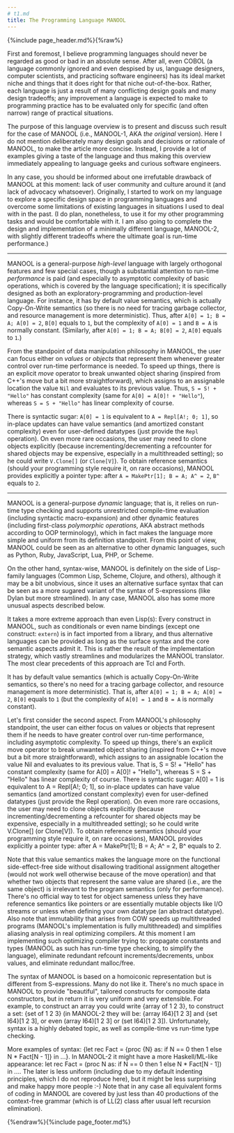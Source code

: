 ```yaml
---
# t1.md
title: The Programming Language MANOOL
---
```


{%include page_header.md%}{%raw%}


First and foremost, I believe programming languages should never be regarded as good or bad in an absolute sense. After all, even COBOL (a language commonly
ignored and even despised by us, language designers, computer scientists, and practicing software engineers) has its ideal market niche and things that it does
right for that niche out-of-the-box. Rather, each language is just a result of many conflicting design goals and many design tradeoffs; any improvement a
language is expected to make to programming practice has to be evaluated only for specific (and often narrow) range of practical situations.

The purpose of this language overview is to present and discuss such result for the case of MANOOL (i.e., MANOOL-1, AKA _the original_ version). Here I do not
mention deliberately many design goals and decisions or rationale of MANOOL, to make the article more concise. Instead, I provide a lot of examples giving a
taste of the language and thus making this overview immediately appealing to language geeks and curious software engineers.

In any case, you should be informed about one irrefutable drawback of MANOOL at this moment: lack of user community and culture around it (and lack of advocacy
whatsoever). Originally, I started to work on my language to explore a specific design space in programming languages and overcome some limitations of existing
languages in situations I used to deal with in the past. (I do plan, nonetheless, to use it for my other programming tasks and would be comfortable with it. I
am also going to complete the design and implementation of a minimally different language, MANOOL-2, with slightly different tradeoffs where the ultimate goal
is run-time performance.)

---

MANOOL is a general-purpose *high-level* language with largely orthogonal features and few special cases, though a substantial attention to run-time
*performance* is paid (and especially to asymptotic complexity of basic operations, which is covered by the language specification); it is specifically designed
as both an exploratory-programming and production-level language. For instance, it has by default value semantics, which is actually Copy-On-Write semantics (so
there is no need for tracing garbage collector, and resource management is more deterministic). Thus, after `A[0] = 1; B = A; A[0] = 2`, `B[0]` equals to `1`,
but the complexity of `A[0] = 1` and `B = A` is normally constant. (Similarly, after `A[0] = 1; B = A; B[0] = 2`, `A[0]` equals to `1`.)

From the standpoint of data manipulation philosophy in MANOOL, the user can focus either on _values_ or _objects_ that represent them whenever greater control
over run-time performance is needed. To speed up things, there is an explicit _move_ operator to break unwanted object sharing (inspired from C++'s move but a
bit more straightforward), which assigns to an assignable location the value `Nil` and evaluates to its previous value. Thus, `S = S! + "Hello"` has constant
complexity (same for `A[0] = A[0]! + "Hello"`), whereas `S = S + "Hello"` has linear complexity of course.

There is syntactic sugar: `A[0] = 1` is equivalent to `A = Repl[A!; 0; 1]`, so in-place updates can have value semantics (and amortized constant complexity)
even for user-defined datatypes (just provide the `Repl` operation). On even more rare occasions, the user may need to clone objects explicitly (because
incrementing/decrementing a refcounter for shared objects may be expensive, especially in a multithreaded setting); so he could write `V.Clone[]` (or
`Clone[V]`). To obtain reference semantics (should your programming style require it, on rare occasions), MANOOL provides explicitly a pointer type: after `A =
MakePtr[1]; B = A; A^ = 2`, `B^` equals to `2`.

---

MANOOL is a general-purpose *dynamic* language; that is, it relies on run-time type checking and supports unrestricted compile-time evaluation (including
syntactic macro-expansion) and other dynamic features (including first-class _polymorphic operations_, AKA abstract methods according to OOP terminology), which
in fact makes the language more simple and uniform from its definition standpoint. From this point of view, MANOOL could be seen as an alternative to other
dynamic languages, such as Python, Ruby, JavaScript, Lua, PHP, or Scheme.

On the other hand, syntax-wise, MANOOL is definitely on the side of Lisp-family languages (Common Lisp, Scheme, Clojure, and others), although it may be a bit
unobvious, since it uses an alternative surface syntax that can be seen as a more sugared variant of the syntax of S-expressions (like Dylan but more
streamlined). In any case, MANOOL also has some more unusual aspects described below.

It takes a more extreme approach than even Lisp(s): Every construct in MANOOL, such as conditionals or even name bindings (except one construct: `extern`) is in
fact imported from a library, and thus alternative languages can be provided as long as the surface syntax and the core semantic aspects admit it. This is
rather the result of the implementation strategy, which vastly streamlines and modularizes the MANOOL translator. The most clear precedents of this approach are
Tcl and Forth.

It has by default value semantics (which is actually Copy-On-Write semantics, so there's no need for a tracing garbage collector, and resource management is
more deterministic). That is, after `A[0] = 1; B = A; A[0] = 2`, `B[0]` equals to `1` (but the complexity of `A[0] = 1` and `B = A` is normally constant).

Let's first consider the second aspect. From MANOOL's philosophy standpoint, the user can either focus on values or objects that represent them if he needs to
have greater control over run-time performance, including asymptotic complexity. To speed up things, there's an explicit move operator to break unwanted object
sharing (inspired from C++'s move but a bit more straightforward), which assigns to an assignable location the value Nil and evaluates to its previous value.
That is, S = S! + "Hello" has constant complexity (same for A[0] = A[0]! + "Hello"), whereas S = S + "Hello" has linear complexity of course. There is syntactic
sugar: A[0] = 1 is equivalent to A = Repl[A!; 0; 1], so in-place updates can have value semantics (and amortized constant complexity) even for user-defined
datatypes (just provide the Repl operation). On even more rare occasions, the user may need to clone objects explicitly (because incrementing/decrementing a
refcounter for shared objects may be expensive, especially in a multithreaded setting); so he could write V.Clone[] (or Clone[V]). To obtain reference semantics
(should your programming style require it, on rare occasions), MANOOL provides explicitly a pointer type: after A = MakePtr[1]; B = A; A^ = 2, B^ equals to 2.

Note that this value semantics makes the language more on the functional side-effect-free side without disallowing traditional assignment altogether (would not
work well otherwise because of the move operation) and that whether two objects that represent the same value are shared (i.e., are the same object) is
irrelevant to the program semantics (only for performance). There's no official way to test for object sameness unless they have reference semantics like
pointers or are essentially mutable objects like I/O streams or unless when defining your own datatype (an abstract datatype). Also note that immutability that
arises from COW speeds up multithreaded programs (MANOOL's implementation is fully multithreaded) and simplifies aliasing analysis in real optimizing compilers.
At this moment I am implementing such optimizing compiler trying to: propagate constants and types (MANOOL as such has run-time type checking, to simplify the
language), eliminate redundant refcount increments/decrements, unbox values, and eliminate redundant malloc/free.

The syntax of MANOOL is based on a homoiconic representation but is different from S-expressions. Many do not like it. There's no much space in MANOOL to
provide "beautiful", tailored constructs for composite data constructors, but in return it is very uniform and very extensible. For example, to construct an
array you could write {array of 1 2 3}, to construct a set: {set of 1 2 3} (in MANOOL-2 they will be: {array I64}[1 2 3] and {set I64}[1 2 3], or even (array
I64)[1 2 3] or (set I64)[1 2 3]). Unfortunately, syntax is a highly debated topic, as well as compile-time vs run-time type checking.

More examples of syntax: {let rec Fact = {proc {N} as: if N == 0 then 1 else N * Fact[N - 1]} in ...}. In MANOOL-2 it might have a more Haskell/ML-like
appearance: let rec Fact = (proc N as: if N == 0 then 1 else N * Fact[N - 1]) in .... The later is less uniform (including due to my default indenting
principles, which I do not reproduce here), but it might be less surprising and make happy more people :-) Note that in any case all equivalent forms of coding
in MANOOL are covered by just less than 40 productions of the context-free grammar (which is of LL(2) class after usual left recursion elimination).


{%endraw%}{%include page_footer.md%}
